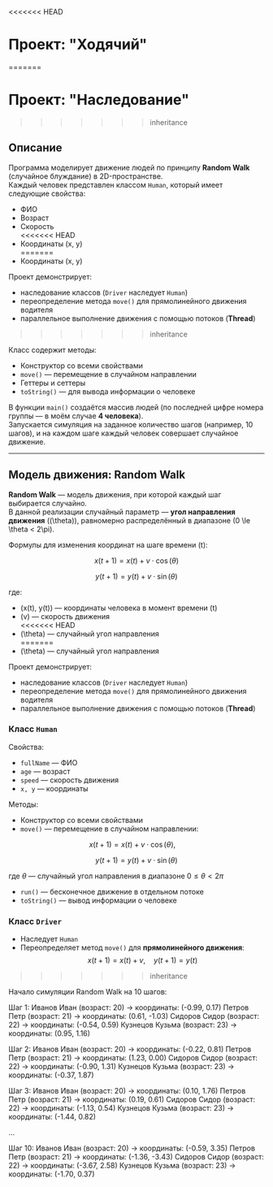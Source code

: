 <<<<<<< HEAD
# Проект: "Ходячий"
=======
# Проект: "Наследование"
>>>>>>> inheritance

## Описание
Программа моделирует движение людей по принципу **Random Walk** (случайное блуждание) в 2D-пространстве.  
Каждый человек представлен классом `Human`, который имеет следующие свойства:

- ФИО  
- Возраст  
- Скорость  
<<<<<<< HEAD
- Координаты (x, y)  
=======
- Координаты (x, y)

Проект демонстрирует:
- наследование классов (`Driver` наследует `Human`)  
- переопределение метода `move()` для прямолинейного движения водителя  
- параллельное выполнение движения с помощью потоков (**Thread**) 
>>>>>>> inheritance

Класс содержит методы:

- Конструктор со всеми свойствами  
- `move()` — перемещение в случайном направлении  
- Геттеры и сеттеры  
- `toString()` — для вывода информации о человеке  

В функции `main()` создаётся массив людей (по последней цифре номера группы — в моём случае **4 человека**).  
Запускается симуляция на заданное количество шагов (например, 10 шагов), и на каждом шаге каждый человек совершает случайное движение.

---

## Модель движения: Random Walk

**Random Walk** — модель движения, при которой каждый шаг выбирается случайно.  
В данной реализации случайный параметр — **угол направления движения** (\(\theta\)), равномерно распределённый в диапазоне \(0 \le \theta < 2\pi\).

Формулы для изменения координат на шаге времени \(t\):

$$
x(t+1) = x(t) + v \cdot \cos(\theta)
$$

$$
y(t+1) = y(t) + v \cdot \sin(\theta)
$$

где:  
- \(x(t), y(t)\) — координаты человека в момент времени \(t\)  
- \(v\) — скорость движения  
<<<<<<< HEAD
- \(\theta\) — случайный угол направления  
=======
- \(\theta\) — случайный угол направления


Проект демонстрирует:
- наследование классов (`Driver` наследует `Human`)  
- переопределение метода `move()` для прямолинейного движения водителя  
- параллельное выполнение движения с помощью потоков (**Thread**)  

### Класс `Human`

Свойства:
- `fullName` — ФИО  
- `age` — возраст  
- `speed` — скорость движения  
- `x, y` — координаты  

Методы:
- Конструктор со всеми свойствами  
- `move()` — перемещение в случайном направлении:
  
$$
x(t+1) = x(t) + v \cdot \cos(\theta), \quad
$$

$$
y(t+1) = y(t) + v \cdot \sin(\theta)
$$  

где $\theta$ — случайный угол направления в диапазоне $0 \le \theta < 2\pi$  
- `run()` — бесконечное движение в отдельном потоке  
- `toString()` — вывод информации о человеке  

### Класс `Driver`

- Наследует `Human`  
- Переопределяет метод `move()` для **прямолинейного движения**:
$$
x(t+1) = x(t) + v, \quad
y(t+1) = y(t)
$$ 
>>>>>>> inheritance


Начало симуляции Random Walk на 10 шагов:

Шаг 1:
Иванов Иван (возраст: 20) → координаты: (-0.99, 0.17)
Петров Петр (возраст: 21) → координаты: (0.61, -1.03)
Сидоров Сидор (возраст: 22) → координаты: (-0.54, 0.59)
Кузнецов Кузьма (возраст: 23) → координаты: (0.95, 1.16)

Шаг 2:
Иванов Иван (возраст: 20) → координаты: (-0.22, 0.81)
Петров Петр (возраст: 21) → координаты: (1.23, 0.00)
Сидоров Сидор (возраст: 22) → координаты: (-0.90, 1.31)
Кузнецов Кузьма (возраст: 23) → координаты: (-0.37, 1.87)

Шаг 3:
Иванов Иван (возраст: 20) → координаты: (0.10, 1.76)
Петров Петр (возраст: 21) → координаты: (0.19, 0.61)
Сидоров Сидор (возраст: 22) → координаты: (-1.13, 0.54)
Кузнецов Кузьма (возраст: 23) → координаты: (-1.44, 0.82)

...

Шаг 10:
Иванов Иван (возраст: 20) → координаты: (-0.59, 3.35)
Петров Петр (возраст: 21) → координаты: (-1.36, -3.43)
Сидоров Сидор (возраст: 22) → координаты: (-3.67, 2.58)
Кузнецов Кузьма (возраст: 23) → координаты: (-1.70, 0.37)



